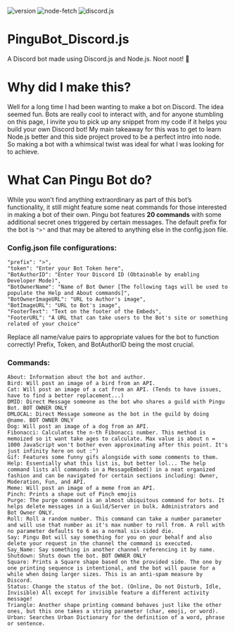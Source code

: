 ![version](https://img.shields.io/badge/PinguBot-v1.2.0-orange)
![node-fetch](https://img.shields.io/badge/node--fetch-%5E2.6.0-informational)
![discord.js](https://img.shields.io/badge/discord.js-%5E12.2.0-informational)
# PinguBot_Discord.js
A Discord bot made using Discord.js and Node.js. Noot noot! 🐧

# Why did I make this?
Well for a long time I had been wanting to make a bot on Discord. The idea seemed fun. Bots are really cool to interact with, and for anyone stumbling on this page, I invite you to pick up any snippet from my code if it helps you build your own Discord bot! My main takeaway for this was to get to learn Node.js better and this side project proved to be a perfect intro into node. So making a bot with a whimsical twist was ideal for what I was looking for to achieve. 

# What Can Pingu Bot do?
While you won't find anything extraordinary as part of this bot’s functionality, it still might feature some neat commands for those interested in making a bot of their own. Pingu bot features **20 commands** with some additional secret ones triggered by certain messages. The default prefix for the bot is `">"` and that may be altered to anything else in the config.json file. 
### Config.json file configurations:
 ```
"prefix": ">",
"token": "Enter your Bot Token here",
"BotAuthorID": "Enter Your Discord ID (Obtainable by enabling Developer Mode)",
"BotOwnerName": "Name of Bot Owner [The following tags will be used to populate the Help and About commands]",
"BotOwnerImageURL": "URL to Author's image",
"BotImageURL": "URL to Bot's image",
"FooterText": "Text on the footer of the Embeds",
"FooterURL": "A URL that can take users to the Bot's site or something related of your choice"
 ```
Replace all name/value pairs to appropriate values for the bot to function correctly! Prefix, Token, and BotAuthorID being the most crucial.
 
### Commands:
``` 
About: Information about the bot and author.
Bird: Will post an image of a bird from an API.
Cat: Will post an image of a cat from an API. (Tends to have issues, have to find a better replacement...)
DMID: Direct Message someone as the bot who shares a guild with Pingu Bot. BOT OWNER ONLY
DMLOCAL: Direct Message someone as the bot in the guild by doing @name. BOT OWNER ONLY
Dog: Will post an image of a dog from an API.
Fibonacci: Calculates the n-th Fibonacci number. This method is memoized so it want take ages to calculate. Max value is about n = 1000 JavaScript won't bother even approximating after this point. It's just infinity here on out :^)
Gif: Features some funny gifs alongside with some comments to them.
Help: Essentially what this list is, but better lol... The help command lists all commands in a MessageEmbed() in a neat organized fashion and can be navigated for certain sections including: Owner, Moderation, Fun, and API.
Meme: Will post an image of a meme from an API.
Pinch: Prints a shape out of Pinch emojis
Purge: The purge command is an almost ubiquitous command for bots. It helps delete messages in a Guild/Server in bulk. Administrators and Bot Owner ONLY.
Roll: Roll a random number. This command can take a number parameter and will use that number as it's max number to roll from. A roll with no parameter defaults to 6 as a normal six-sided die.
Say: Pingu Bot will say something for you on your behalf and also delete your request in the channel the command is executed.
Say_Name: Say something in another channel referencing it by name. 
Shutdown: Shuts down the bot. BOT OWNER ONLY
Square: Prints a Square shape based on the provided side. The one by one printing sequence is intentional, and the bot will pause for a while when doing larger sizes. This is an anti-spam measure by Discord.
Status: Change the status of the bot. (Online, Do not Disturb, Idle, Invisible) All except for invisible feature a different activity message!
Triangle: Another shape printing command behaves just like the other ones, but this one takes a string parameter (char, emoji, or word).
Urban: Searches Urban Dictionary for the definition of a word, phrase or sentence.
```
